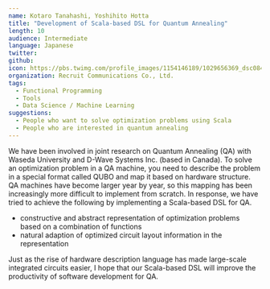```yaml
---
name: Kotaro Tanahashi, Yoshihito Hotta
title: "Development of Scala-based DSL for Quantum Annealing"
length: 10
audience: Intermediate
language: Japanese
twitter:
github:
icon: https://pbs.twimg.com/profile_images/1154146189/1029656369_dsc08417_400x400.jpg
organization: Recruit Communications Co., Ltd.
tags:
  - Functional Programming
  - Tools
  - Data Science / Machine Learning
suggestions:
  - People who want to solve optimization problems using Scala
  - People who are interested in quantum annealing
---
```

We have been involved in joint research on Quantum Annealing (QA) with Waseda University and D-Wave Systems Inc. (based in Canada).
To solve an optimization problem in a QA machine, you need to describe the problem in a special format called QUBO and map it based on hardware structure.
QA machines have become larger year by year, so this mapping has been increasingly more difficult to implement from scratch.
In response, we have tried to achieve the following by implementing a Scala-based DSL for QA.

* constructive and abstract representation of optimization problems based on a combination of functions
* natural adaption of optimized circuit layout information in the representation

Just as the rise of hardware description language has made large-scale integrated circuits easier, I hope that our Scala-based DSL will improve the productivity of software development for QA.

